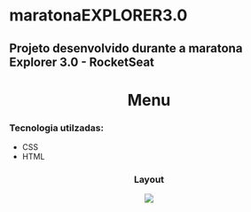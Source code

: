 # maratonaEXPLORER3.0
<h2>Projeto desenvolvido durante a maratona Explorer 3.0 - RocketSeat  </h2>
<div align="center">

<h1>Menu</h1>
</div>

<h3>Tecnologia utilzadas: </h3>
<ul>
  <li>CSS</li>
  <li>HTML</li>
</ul>

<div align="center">
<h3>Layout </h3>
<img src="https://user-images.githubusercontent.com/75026003/184463729-bac3e21e-15fa-444f-bea7-f296b551e452.png"/>
</div>
